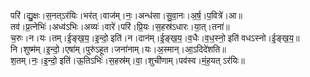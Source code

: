 

  
परि॑।द्यु॒क्षः।स॒नत्ऽर॑यिः।भर॑त्।वाज॑म्।नः॒।अन्ध॑सा।सु॒वा॒नः।अ॒र्ष॒।प॒वित्रे॑।आ॥  
तव॑।प्र॒त्नेभिः॑।अध्व॑ऽभिः।अव्यः॑।वारे॑।परि॑।प्रि॒यः।स॒हस्र॑ऽधारः।या॒त्।तना॑॥  
च॒रुः।न।यः।तम्।ई॒ङ्ख॒य॒।इ॒न्दो॒ इति॑।न।दान॑म्।ई॒ङ्ख॒य॒।व॒धैः।व॒ध॒स्नो॒ इति॑ वधऽस्नो।ई॒ङ्ख॒य॒॥  
नि।शुष्म॑म्।इ॒न्दो॒।एषा॑म्।पुरु॑ऽहूत।जना॑नाम्।यः।अ॒स्मान्।आ॒ऽदिदे॑शति॥  
श॒तम्।नः॒।इ॒न्दो॒ इति॑।ऊ॒तिऽभिः॑।स॒हस्र॑म्।वा॒।शुची॑णाम्।पव॑स्व।मं॒ह॒यत् ऽर॑यिः॥  

